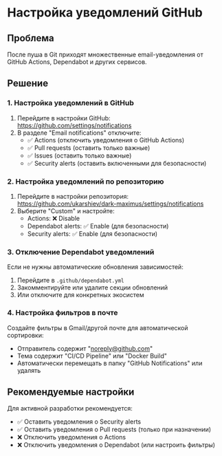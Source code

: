 # Настройка уведомлений GitHub

## Проблема
После пуша в Git приходят множественные email-уведомления от GitHub Actions, Dependabot и других сервисов.

## Решение

### 1. Настройка уведомлений в GitHub

1. Перейдите в настройки GitHub: https://github.com/settings/notifications
2. В разделе "Email notifications" отключите:
   - ✅ Actions (отключить уведомления о GitHub Actions)
   - ✅ Pull requests (оставить только важные)
   - ✅ Issues (оставить только важные)
   - ✅ Security alerts (оставить включенными для безопасности)

### 2. Настройка уведомлений по репозиторию

1. Перейдите в настройки репозитория: https://github.com/ukarshiev/dark-maximus/settings/notifications
2. Выберите "Custom" и настройте:
   - Actions: ❌ Disable
   - Dependabot alerts: ✅ Enable (для безопасности)
   - Security alerts: ✅ Enable (для безопасности)

### 3. Отключение Dependabot уведомлений

Если не нужны автоматические обновления зависимостей:

1. Перейдите в `.github/dependabot.yml`
2. Закомментируйте или удалите секции обновлений
3. Или отключите для конкретных экосистем

### 4. Настройка фильтров в почте

Создайте фильтры в Gmail/другой почте для автоматической сортировки:
- Отправитель содержит "noreply@github.com"
- Тема содержит "CI/CD Pipeline" или "Docker Build"
- Автоматически перемещать в папку "GitHub Notifications" или удалять

## Рекомендуемые настройки

Для активной разработки рекомендуется:
- ✅ Оставить уведомления о Security alerts
- ✅ Оставить уведомления о Pull requests (только при назначении)
- ❌ Отключить уведомления о Actions
- ❌ Отключить уведомления о Dependabot (или настроить фильтры)
